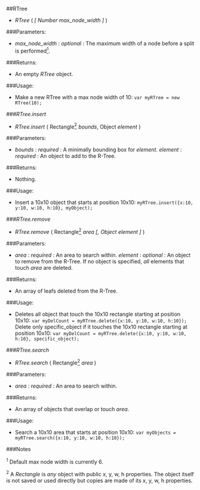 ##RTree

*  *RTree* ( _[ Number *max_node_width* ]_ )

###Parameters: 

*  *max_node_width* : _optional_ : The maximum width of a node before a split is performed[<sup>1</sup>](#f1).

###Returns: 

*  An empty *RTree* object.

###Usage: 

*  Make a new RTree with a max node width of 10:
`var myRTree = new RTree(10);`


###*RTree.insert*

*  *RTree.insert* ( Rectangle[<sup>2</sup>](#f2) *bounds*, Object *element* )

###Parameters: 

*  *bounds* : *required* : A minimally bounding box for *element*.
*element* : *required* : An object to add to the R-Tree.

###Returns: 

*  Nothing.

###Usage: 

*  Insert a 10x10 object that starts at position 10x10:
`myRTree.insert({x:10, y:10, w:10, h:10}, myObject);`


###*RTree.remove*

*  *RTree.remove* ( Rectangle[<sup>2</sup>](#f2) *area* _[, Object *element* ]_ )

###Parameters: 

*  *area* : *required* : An area to search within.
*element* : _optional_ : An object to remove from the R-Tree. If no object is specified, *all* elements that touch *area* are deleted.

###Returns: 

*  An array of leafs deleted from the R-Tree.

###Usage: 

*  Deletes all object that touch the 10x10 rectangle starting at position 10x10:
`var myDelCount = myRTree.delete({x:10, y:10, w:10, h:10});`
Delete only specific_object if it touches the 10x10 rectangle starting at position 10x10:
`var myDelCount = myRTree.delete({x:10, y:10, w:10, h:10}, specific_object);`


###*RTree.search* 

*  *RTree.search* ( Rectangle[<sup>2</sup>](#f2) *area* )

###Parameters: 

*  *area* : *required* : An area to search within.

###Returns: 

*  An array of objects that overlap or touch *area*.

###Usage: 

*  Search a 10x10 area that starts at position 10x10:
`var myObjects = myRTree.search({x:10, y:10, w:10, h:10});`

###Notes

<sup><a name="f1">1</a></sup> Default max node width is currently 6.

<sup><a name="f2">2</a></sup> A _Rectangle_ is *any* object with public x, y, w, h properties. The object itself is not saved or used directly but copies are made of its x, y, w, h properties.